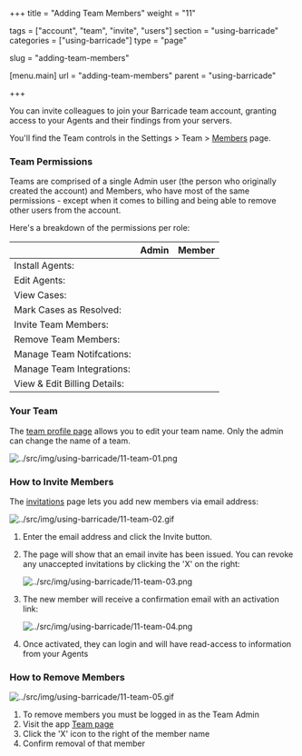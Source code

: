 +++
title = "Adding Team Members"
weight = "11"

tags = ["account", "team", "invite", "users"]
section = "using-barricade"
categories = ["using-barricade"]
type = "page"

slug = "adding-team-members"

[menu.main]
    url = "adding-team-members"
    parent = "using-barricade"

+++

You can invite colleagues to join your Barricade team account, granting access to your Agents and their findings from your servers.

You'll find the Team controls in the Settings > Team > [Members](https://app.barricade.io/dashboard/settings/team/members) page.

### Team Permissions

Teams are comprised of a single Admin user (the person who originally created the account) and Members, who have most of the same permissions - except when it comes to billing and being able to remove other users from the account.

Here's a breakdown of the permissions per role:

<table class="compare">
<thead>
<tr><th> </th><th><strong>Admin</strong></th><th><strong>Member</strong></th></tr>
</thead>
<tbody>
<tr>
<td>Install Agents:</td>
<td><em class="fa fa-check"> </em></td>
<td><em class="fa fa-check"> </em></td>
</tr>
<tr>
<td>Edit Agents:</td>
<td><em class="fa fa-check"> </em></td>
<td><em class="fa fa-check"> </em></td>
</tr>
<tr>
<td>View Cases:</td>
<td><em class="fa fa-check"> </em></td>
<td><em class="fa fa-check"> </em></td>
</tr>
<tr>
<td>Mark Cases as Resolved:</td>
<td><em class="fa fa-check"> </em></td>
<td><em class="fa fa-check"> </em></td>
</tr>
<tr>
<td>Invite Team Members:</td>
<td><em class="fa fa-check"> </em></td>
<td><em class="fa fa-check"> </em></td>
</tr>
<tr>
<td>Remove Team Members:</td>
<td><em class="fa fa-check"> </em></td>
<td><em class="fa fa-close"> </em></td>
</tr>
<tr>
<td>Manage Team Notifcations:</td>
<td><em class="fa fa-check"> </em></td>
<td><em class="fa fa-check"> </em></td>
</tr>
<tr>
<td>Manage Team Integrations:</td>
<td><em class="fa fa-check"> </em></td>
<td><em class="fa fa-check"> </em></td>
</tr>
<tr>
<td>View &amp; Edit Billing Details:</td>
<td><em class="fa fa-check"> </em></td>
<td><em class="fa fa-close"> </em> </td>
</tr>
</tbody>
</table>

### Your Team

The [team profile page](https://app.barricade.io/dashboard/settings/team/profile) allows you to edit your team name. Only the admin can change the name of a team.

![../src/img/using-barricade/11-team-01.png](../src/img/using-barricade/11-team-01.png)

### How to Invite Members

The [invitations](https://app.barricade.io/dashboard/settings/team/invitations) page lets you add new members via email address: 

![../src/img/using-barricade/11-team-02.gif](../src/img/using-barricade/11-team-02.gif)

1.  Enter the email address and click the Invite button.
2.  The page will show that an email invite has been issued.
    You can revoke any unaccepted invitations by clicking the 'X' on the right:

    ![../src/img/using-barricade/11-team-03.png](../src/img/using-barricade/11-team-03.png)
3.  The new member will receive a confirmation email with an activation link:

    ![../src/img/using-barricade/11-team-04.png](../src/img/using-barricade/11-team-04.png)
4.  Once activated, they can login and will have read-access to information from your Agents

### How to Remove Members

![../src/img/using-barricade/11-team-05.gif](../src/img/using-barricade/11-team-05.gif)

1.  To remove members you must be logged in as the Team Admin
2.  Visit the app [Team page](https://app.barricade.io/dashboard/settings/team/members) 
3.  Click the 'X' icon to the right of the member name 
4.  Confirm removal of that member

